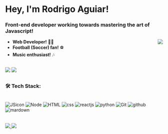 # Hey, I'm Rodrigo Aguiar!
### Front-end developer working towards mastering the art of Javascript!
  <div style="display: inline_block">
<img src="https://raw.githubusercontent.com/MicaelliMedeiros/micaellimedeiros/master/image/computer-illustration.png" align='right'>

 - **Web Developer!** 👩‍💻
 - **Football (Soccer) fan!** ⚽
 - **Music enthusiast!** 🎶

  <div style="display: inline_block"><br>
   <a href="https://www.linkedin.com/in/rodrigo-aguiar-941b2a137/" target="_blank"><img src="https://img.shields.io/badge/LinkedIn-0077B5?style=for-the-badge&logo=linkedin&logoColor=white" target="_blank"/></a>
      <a href="mailto:rodrigoaguiardev@gmail.com"><img src="https://img.shields.io/badge/Gmail-D14836?style=for-the-badge&logo=gmail&logoColor=white" target="_blank"></a>
  </div>

##
  
  ### 🛠 Tech Stack:
  
  <div>
    <div style="display: inline_block"><br>
<img align="center" alt="JSicon" src="https://shields.io/badge/-JavaScript-051224?style=flat&logo=javascript"/>
<img align="center" alt="Node" src="https://shields.io/badge/-Node.JS-051224?style=flat&logo=node.js"/>
<img align="center" alt="HTML" src="https://shields.io/badge/-HTML-051224?style=flat&logo=html5"/>
<img align="center" alt="css" src="https://shields.io/badge/-CSS-051224?style=flat&logo=css3"/>
<img align="center" alt="reactjs" src="https://shields.io/badge/-React-051224?style=flat&logo=react"/>
<img align="center" alt="python" src="https://shields.io/badge/-Python-051224?style=flat&logo=python"/>
<img align="center" alt="Git" src="https://shields.io/badge/-Git-051224?style=flat&logo=git"/>
<img align="center" alt="github" src="https://shields.io/badge/-GitHub-051224?style=flat&logo=github"/>
<img align="center" alt="mardown" src="https://shields.io/badge/-Visual%20Studio%20Code-051224?style=flat&logo=visual-studio-code"/>

  </div>
  
<br>
<br>

  <div>
    <a href="https://github.com/RodrigoCAguiar">
    <img heigt="180em" src="https://github-readme-stats.vercel.app/api?username=RodrigoCAguiar&count_private=true&theme=monokai&show_icons=true&"/>
    <img heigt="180em" src="https://github-readme-stats.vercel.app/api/top-langs/?username=RodrigoCAguiar&layout=compact&theme=monokai&langs_count=8"/>
  </div>

##
